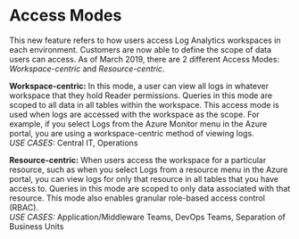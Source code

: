 # Access Modes 
This new feature refers to how users access Log Analytics workspaces in each environment. Customers are now able to define the 
scope of data users can access. As of March 2019, there are 2 different Access Modes: <i>Workspace-centric</i> and <i>Resource-centric</i>.

**Workspace-centric:**
In this mode, a user can view all logs in whatever workspace that they hold Reader permissions. Queries in this mode are scoped
to all data in all tables within the workspace. This access mode is used when logs are accessed with the workspace as the 
scope. For example, if you select Logs from the Azure Monitor menu in the Azure portal, you are using a workspace-centric
method of viewing logs.
<br><i>USE CASES:</i> Central IT, Operations

**Resource-centric:**
When users access the workspace for a particular resource, such as when you select Logs from a resource menu in the Azure 
portal, you can view logs for only that resource in all tables that you have access to. Queries in this mode are scoped to only
data associated with that resource. This mode also enables granular role-based access control (RBAC).
<br><i>USE CASES:</i> Application/Middleware Teams, DevOps Teams, Separation of Business Units
